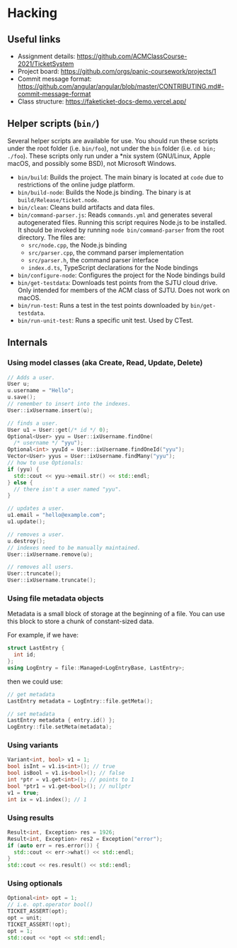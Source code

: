 Hacking
=======

## Useful links

- Assignment details: <https://github.com/ACMClassCourse-2021/TicketSystem>
- Project board: <https://github.com/orgs/panic-coursework/projects/1>
- Commit message format: <https://github.com/angular/angular/blob/master/CONTRIBUTING.md#-commit-message-format>
- Class structure: <https://faketicket-docs-demo.vercel.app/>

## Helper scripts (`bin/`)

Several helper scripts are available for use. You should run
these scripts under the root folder (i.e. `bin/foo`), not
under the `bin` folder (i.e. `cd bin; ./foo`). These scripts
only run under a *nix system (GNU/Linux, Apple macOS, and
possibly some BSD), not Microsoft Windows.

- `bin/build`: Builds the project. The main binary is
  located at `code` due to restrictions of the online judge
  platform.
- `bin/build-node`: Builds the Node.js binding. The binary
  is at `build/Release/ticket.node`.
- `bin/clean`: Cleans build artifacts and data files.
- `bin/command-parser.js`: Reads `commands.yml` and
  generates several autogenerated files. Running this
  script requires Node.js to be installed. It should be
  invoked by running `node bin/command-parser` from the root
  directory. The files are:
    - `src/node.cpp`, the Node.js binding
    - `src/parser.cpp`, the command parser implementation
    - `src/parser.h`, the command parser interface
    - `index.d.ts`, TypeScript declarations for the Node
      bindings
- `bin/configure-node`: Configures the project for the Node
  bindings build
- `bin/get-testdata`: Downloads test points from the SJTU
  cloud drive. Only intended for members of the ACM class of
  SJTU. Does not work on macOS.
- `bin/run-test`: Runs a test in the test points downloaded
  by `bin/get-testdata`.
- `bin/run-unit-test`: Runs a specific unit test. Used by
  CTest.

## Internals

### Using model classes (aka Create, Read, Update, Delete)

```cpp
// Adds a user.
User u;
u.username = "Hello";
u.save();
// remember to insert into the indexes.
User::ixUsername.insert(u);

// finds a user.
User u1 = User::get(/* id */ 0);
Optional<User> yyu = User::ixUsername.findOne(
  /* username */ "yyu");
Optional<int> yyuId = User::ixUsername.findOneId("yyu");
Vector<User> yyus = User::ixUsername.findMany("yyu");
// how to use Optionals:
if (yyu) {
  std::cout << yyu->email.str() << std::endl;
} else {
  // there isn't a user named "yyu".
}

// updates a user.
u1.email = "hello@example.com";
u1.update();

// removes a user.
u.destroy();
// indexes need to be manually maintained.
User::ixUsername.remove(u);

// removes all users.
User::truncate();
User::ixUsername.truncate();
```

### Using file metadata objects

Metadata is a small block of storage at the beginning of a
file. You can use this block to store a chunk of
constant-sized data.

For example, if we have:

```cpp
struct LastEntry {
  int id;
};
using LogEntry = file::Managed<LogEntryBase, LastEntry>;
```

then we could use:

```cpp
// get metadata
LastEntry metadata = LogEntry::file.getMeta();

// set metadata
LastEntry metadata { entry.id() };
LogEntry::file.setMeta(metadata);
```

### Using variants

```cpp
Variant<int, bool> v1 = 1;
bool isInt = v1.is<int>(); // true
bool isBool = v1.is<bool>(); // false
int *ptr = v1.get<int>(); // points to 1
bool *ptr1 = v1.get<bool>(); // nullptr
v1 = true;
int ix = v1.index(); // 1
```

### Using results

```cpp
Result<int, Exception> res = 1926;
Result<int, Exception> res2 = Exception("error");
if (auto err = res.error()) {
  std::cout << err->what() << std::endl;
}
std::cout << res.result() << std::endl;
```

### Using optionals

```cpp
Optional<int> opt = 1;
// i.e. opt.operator bool()
TICKET_ASSERT(opt);
opt = unit;
TICKET_ASSERT(!opt);
opt = 1;
std::cout << *opt << std::endl;
```
